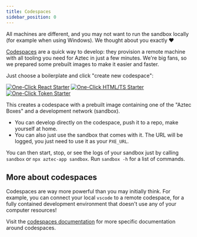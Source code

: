 ```yaml
---
title: Codespaces
sidebar_position: 0
---
```


All machines are different, and you may not want to run the sandbox locally (for example when using Windows). We thought about you exactly ❤️ 

[Codespaces](https://github.com/features/codespaces) are a quick way to develop: they provision a remote machine with all tooling you need for Aztec in just a few minutes. We're big fans, so we prepared some prebuilt images to make it easier and faster.

Just choose a boilerplate and click "create new codespace":

[![One-Click React Starter](/img/codespaces_badges/react_cta_badge.svg)](https://codespaces.new/AztecProtocol/aztec-packages?devcontainer_path=.devcontainer%2Freact%2Fdevcontainer.json) [![One-Click HTML/TS Starter](/img/codespaces_badges/vanilla_cta_badge.svg)](https://codespaces.new/AztecProtocol/aztec-packages?devcontainer_path=.devcontainer%2Fvanilla%2Fdevcontainer.json) [![One-Click Token Starter](/img/codespaces_badges/token_cta_badge.svg)](https://codespaces.new/AztecProtocol/aztec-packages?devcontainer_path=.devcontainer%2Ftoken%2Fdevcontainer.json)

This creates a codespace with a prebuilt image containing one of the "Aztec Boxes" and a development network (sandbox). 
- You can develop directly on the codespace, push it to a repo, make yourself at home.
- You can also just use the sandbox that comes with it. The URL will be logged, you just need to use it as your `PXE_URL`.

You can then start, stop, or see the logs of your sandbox just by calling `sandbox` or `npx aztec-app sandbox`. Run `sandbox -h` for a list of commands.

## More about codespaces

Codespaces are way more powerful than you may initially think. For example, you can connect your local `vscode` to a remote codespace, for a fully contained development environment that doesn't use any of your computer resources!

Visit the [codespaces documentation](https://docs.github.com/en/codespaces/overview) for more specific documentation around codespaces.

